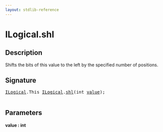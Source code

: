 ```yaml
---
layout: stdlib-reference
---
```


# ILogical\.shl

## Description

Shifts the bits of this value to the left by the specified number of positions.




## Signature 

<pre>
<a href="../interfaces/ilogical-01/index" class="code_type">ILogical</a>.<span class="code_keyword">This</span> <a href="../interfaces/ilogical-01/index" class="code_type">ILogical</a>.<a href="shl">shl</a>(<span class="code_keyword">int</span> <a href="shl#decl-value" class="code_param">value</a>);

</pre>

## Parameters

####  <a id="decl-value"></a>value  : int

